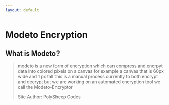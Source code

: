 ```yaml
---
layout: default
---
```


# Modeto Encryption
## What is Modeto?
> modeto is a new form of encryption which can compress and encrpyt data into colored pixels on a canvas for example a canvas that is 60px wide and 1 px tall this is a manual process currently to both encrypt and decrypt but we are working on an automated encryption tool we call the Modeto-Encryptor 
>
> Site Author: PolySheep Codes